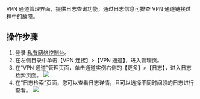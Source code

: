 VPN 通道管理界面，提供日志查询功能，通过日志信息可排查 VPN 通道链接过程中的故障。

## 操作步骤
1. 登录 [私有网络控制台](https://console.cloud.tencent.com/vpc/vpc?rid=1)。
2. 在左侧目录中单击【VPN 连接】>【VPN 通道】，进入管理页。
3. 在“VPN 通道”管理页面，单击通道实例右侧的【更多】>【日志】，进入日志检索页面。
    ![](https://main.qcloudimg.com/raw/684338e0c00690a07a4cfe8823bb700e.png)
4. 在“日志检索”页面，您可以查看日志详情，且可以选择不同时间段的日志进行查看。
     ![](https://main.qcloudimg.com/raw/fecaf9c0b5559f5c2b48c16a5a5d8c17.png)
